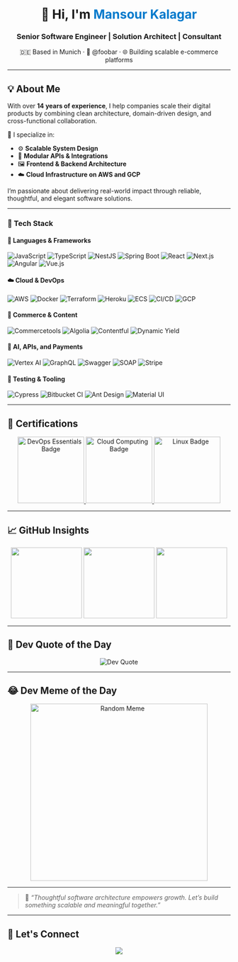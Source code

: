 <!-- Profile Header -->
<h1 align="center">👋 Hi, I'm <span style="color:#007acc">Mansour Kalagar</span></h1>
<h3 align="center">Senior Software Engineer | Solution Architect | Consultant</h3>
<p align="center">🇩🇪 Based in Munich · 💼 @foobar · 🌐 Building scalable e-commerce platforms</p>

---

## 💡 About Me

With over **14 years of experience**, I help companies scale their digital products by combining clean architecture, domain-driven design, and cross-functional collaboration.

🧠 I specialize in:

- ⚙️ **Scalable System Design**
- 🧩 **Modular APIs & Integrations**
- 🖼️ **Frontend & Backend Architecture**
- ☁️ **Cloud Infrastructure on AWS and GCP**

I’m passionate about delivering real-world impact through reliable, thoughtful, and elegant software solutions.

---

### 🚀 Tech Stack

#### 🧱 Languages & Frameworks

<p>
  <img src="https://img.shields.io/badge/JavaScript-F7DF1E?style=for-the-badge&logo=javascript&logoColor=black" alt="JavaScript"/>
  <img src="https://img.shields.io/badge/TypeScript-3178C6?style=for-the-badge&logo=typescript&logoColor=white" alt="TypeScript"/>
  <img src="https://img.shields.io/badge/NestJS-E0234E?style=for-the-badge&logo=nestjs&logoColor=white" alt="NestJS"/>
  <img src="https://img.shields.io/badge/Spring%20Boot-6DB33F?style=for-the-badge&logo=spring-boot&logoColor=white" alt="Spring Boot"/>
  <img src="https://img.shields.io/badge/React-61DAFB?style=for-the-badge&logo=react&logoColor=black" alt="React"/>
  <img src="https://img.shields.io/badge/Next.js-000000?style=for-the-badge&logo=next.js&logoColor=white" alt="Next.js"/>
  <img src="https://img.shields.io/badge/Angular-DD0031?style=for-the-badge&logo=angular&logoColor=white" alt="Angular"/>
  <img src="https://img.shields.io/badge/Vue.js-4FC08D?style=for-the-badge&logo=vue.js&logoColor=white" alt="Vue.js"/>
</p>

#### ☁️ Cloud & DevOps

<p>
  <img src="https://img.shields.io/badge/AWS-232F3E?style=for-the-badge&logo=amazon-aws&logoColor=white" alt="AWS"/>
  <img src="https://img.shields.io/badge/Docker-2496ED?style=for-the-badge&logo=docker&logoColor=white" alt="Docker"/>
  <img src="https://img.shields.io/badge/Terraform-623CE4?style=for-the-badge&logo=terraform&logoColor=white" alt="Terraform"/>
  <img src="https://img.shields.io/badge/Heroku-430098?style=for-the-badge&logo=heroku&logoColor=white" alt="Heroku"/>
  <img src="https://img.shields.io/badge/ECS-FF9900?style=for-the-badge&logo=amazon-ecs&logoColor=white" alt="ECS"/>
  <img src="https://img.shields.io/badge/GitHub%20Actions-2088FF?style=for-the-badge&logo=github-actions&logoColor=white" alt="CI/CD"/>
  <img src="https://img.shields.io/badge/GCP-4285F4?style=for-the-badge&logo=google-cloud&logoColor=white" alt="GCP"/>
</p>

#### 🛒 Commerce & Content

<p>
  <img src="https://img.shields.io/badge/Commercetools-008CC1?style=for-the-badge&logo=commercetools&logoColor=white" alt="Commercetools"/>
  <img src="https://img.shields.io/badge/Algolia-5468FF?style=for-the-badge&logo=algolia&logoColor=white" alt="Algolia"/>
  <img src="https://img.shields.io/badge/Contentful-2478CC?style=for-the-badge&logo=contentful&logoColor=white" alt="Contentful"/>
  <img src="https://img.shields.io/badge/Dynamic%20Yield-000000?style=for-the-badge&logo=dynamic-yield&logoColor=white" alt="Dynamic Yield"/>
</p>

#### 🤖 AI, APIs, and Payments

<p>
  <img src="https://img.shields.io/badge/Vertex%20AI-4285F4?style=for-the-badge&logo=google-cloud&logoColor=white" alt="Vertex AI"/>
  <img src="https://img.shields.io/badge/GraphQL-E10098?style=for-the-badge&logo=graphql&logoColor=white" alt="GraphQL"/>
  <img src="https://img.shields.io/badge/Swagger-85EA2D?style=for-the-badge&logo=swagger&logoColor=black" alt="Swagger"/>
  <img src="https://img.shields.io/badge/SOAP-FF9900?style=for-the-badge&logo=soap&logoColor=white" alt="SOAP"/>
  <img src="https://img.shields.io/badge/Stripe-008CDD?style=for-the-badge&logo=stripe&logoColor=white" alt="Stripe"/>
</p>

#### 🧪 Testing & Tooling

<p>
  <img src="https://img.shields.io/badge/Cypress-17202C?style=for-the-badge&logo=cypress&logoColor=white" alt="Cypress"/>
  <img src="https://img.shields.io/badge/Bitbucket%20CI-0052CC?style=for-the-badge&logo=bitbucket&logoColor=white" alt="Bitbucket CI"/>
  <img src="https://img.shields.io/badge/Ant%20Design-0170FE?style=for-the-badge&logo=ant-design&logoColor=white" alt="Ant Design"/>
  <img src="https://img.shields.io/badge/Material%20UI-0081CB?style=for-the-badge&logo=mui&logoColor=white" alt="Material UI"/>
</p>

---

## 📜 Certifications

<div align="center">
  <a href="https://www.credly.com/badges/763d5d2a-4681-4890-91f6-96b979fe71da/public_url">
    <img src="https://github.com/kalagar/kalagar/assets/6311592/f44239a7-223f-4a6b-b0e3-b3edcadf3aaa" width="150" alt="DevOps Essentials Badge" />
  </a>
  <a href="https://www.credly.com/badges/8a944b32-a2d4-4598-8f99-61bda17769ee/public_url">
    <img src="https://github.com/kalagar/kalagar/assets/6311592/6d5c949f-9170-4e78-97b3-c685191eaba5" width="150" alt="Cloud Computing Badge" />
  </a>
  <a href="https://www.credly.com/badges/0dda88f9-4e48-40f0-88a9-80c9b49bed0c/public_url">
    <img src="https://github.com/kalagar/kalagar/assets/6311592/817a79c5-c763-4455-937c-2e9b7d63d08d" width="150" alt="Linux Badge" />
  </a>
</div>

---

## 📈 GitHub Insights

<div align="center">
  <img src="https://github-readme-stats.vercel.app/api?username=kalagar&show_icons=true&theme=tokyonight&count_private=true" height="160"/>
  <img src="https://github-readme-streak-stats.herokuapp.com?user=kalagar&theme=tokyonight" height="160"/>
  <img src="https://github-readme-stats.vercel.app/api/top-langs/?username=kalagar&layout=compact&theme=tokyonight" height="160"/>
</div>

---

## 💬 Dev Quote of the Day

<div align="center">
  <img src="https://quotes-github-readme.vercel.app/api?type=horizontal&theme=gruvbox" alt="Dev Quote" />
</div>

---

## 😂 Dev Meme of the Day

<div align="center">
  <img src="https://randommeme-five.vercel.app/" alt="Random Meme" width="400"/>
</div>

---

> 🧩 _“Thoughtful software architecture empowers growth. Let’s build something scalable and meaningful together.”_

---

## 🤝 Let's Connect

<p align="center">
  <a href="https://www.linkedin.com/in/kalagar/"><img src="https://img.icons8.com/color/28/linkedin.png"/></a>
</p>
